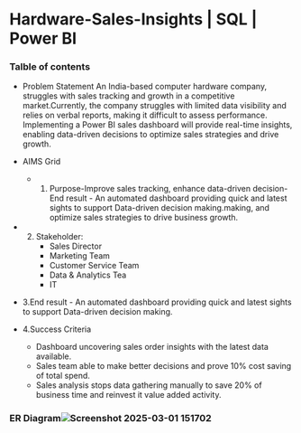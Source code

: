 # Hardware-Sales-Insights | SQL | Power BI
### Talble of contents
- Problem Statement
  An India-based computer hardware company, struggles with sales tracking and growth in a competitive market.Currently, the company struggles with limited data visibility and relies on verbal reports, making 
  it difficult to assess performance. Implementing a Power BI sales dashboard will provide real-time insights, enabling data-driven decisions to optimize sales strategies and drive growth.
- AIMS Grid
  - 1. Purpose-Improve sales tracking, enhance data-driven decision-End result - An automated dashboard providing quick and latest sights to support Data-driven decision making.making, and optimize sales strategies 
       to drive business growth.
 -  2. Stakeholder:
       - Sales Director
       - Marketing Team
       - Customer Service Team
       - Data & Analytics Tea
       -  IT
   -  3.End result - An automated dashboard providing quick and latest sights to support Data-driven decision making.
    
   - 4.Success Criteria
      - Dashboard uncovering sales order insights with the latest data available.
      - Sales team able to make better decisions and prove 10% cost saving of total spend.
      - Sales analysis stops data gathering manually to save 20% of business time and reinvest it value added activity.
### ER Diagram![Screenshot 2025-03-01 151702](https://github.com/user-attachments/assets/ebee9822-f620-4b83-8c0e-2e853b89ed00)
